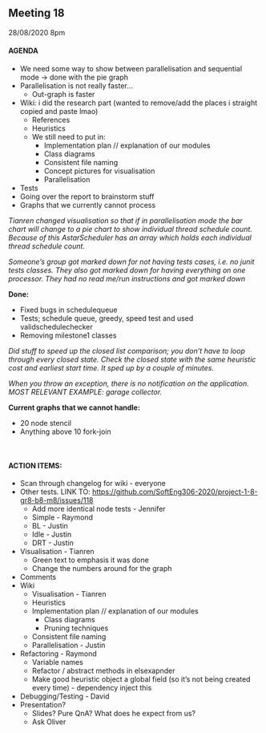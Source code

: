 ## Meeting 18
28/08/2020 8pm

#### AGENDA
- We need some way to show between parallelisation and sequential mode -> done with the pie graph
- Parallelisation is not really faster…
    - Out-graph is faster
- Wiki: i did the research part (wanted to remove/add the places i straight copied and paste lmao)
    - References
    - Heuristics
    - We still need to put in:
        - Implementation plan // explanation of our modules
        - Class diagrams
        - Consistent file naming
        - Concept pictures for visualisation
        - Parallelisation
- Tests
- Going over the report to brainstorm stuff
- Graphs that we currently cannot process

_Tianren changed visualisation so that if in parallelisation mode the bar chart will change to a pie chart to show individual thread schedule count. Because of this AstarScheduler has an array which holds each individual thread schedule count._

_Someone’s group got marked down for not having tests cases, i.e. no junit tests classes. They also got marked down for having everything on one processor. They had no read me/run instructions and got marked down_

**Done:**
- Fixed bugs in schedulequeue
- Tests; schedule queue, greedy, speed test and used validschedulechecker
- Removing milestone1 classes

_Did stuff to speed up the closed list comparison; you don’t have to loop through every closed state. Check the closed state with the same heuristic cost and earliest start time. It sped up by a couple of minutes._

_When you throw an exception, there is no notification on the application. MOST RELEVANT EXAMPLE: garage collector._

**Current graphs that we cannot handle:**
- 20 node stencil
- Anything above 10 fork-join

&nbsp;
#### ACTION ITEMS:
- Scan through changelog for wiki - everyone
- Other tests. LINK TO: https://github.com/SoftEng306-2020/project-1-8-gr8-b8-m8/issues/118
    - Add more identical node tests - Jennifer
    - Simple - Raymond
    - BL - Justin
    - Idle - Justin
    - DRT - Justin
- Visualisation - Tianren
    - Green text to emphasis it was done
    - Change the numbers around for the graph
- Comments
- Wiki
    - Visualisation - Tianren
    - Heuristics
    - Implementation plan // explanation of our modules
        - Class diagrams
        - Pruning techniques
    - Consistent file naming
    - Parallelisation - Justin
- Refactoring - Raymond
    - Variable names
    - Refactor / abstract methods in elsexapnder
    - Make good heuristic object a global field (so it’s not being created every time) - dependency inject this
- Debugging/Testing - David
- Presentation?
    - Slides? Pure QnA? What does he expect from us?
    - Ask Oliver
